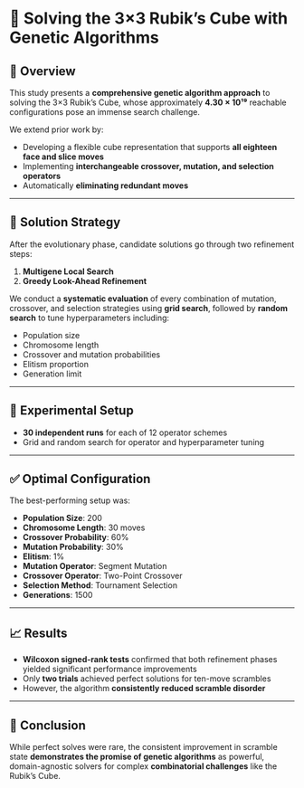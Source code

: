 
# 🧬 Solving the 3×3 Rubik’s Cube with Genetic Algorithms

## 📘 Overview

This study presents a **comprehensive genetic algorithm approach** to solving the 3×3 Rubik’s Cube, whose approximately **4.30 × 10¹⁹** reachable configurations pose an immense search challenge.

We extend prior work by:

- Developing a flexible cube representation that supports **all eighteen face and slice moves**
- Implementing **interchangeable crossover, mutation, and selection operators**
- Automatically **eliminating redundant moves**

---

## 🧠 Solution Strategy

After the evolutionary phase, candidate solutions go through two refinement steps:

1. **Multigene Local Search**
2. **Greedy Look-Ahead Refinement**

We conduct a **systematic evaluation** of every combination of mutation, crossover, and selection strategies using **grid search**, followed by **random search** to tune hyperparameters including:

- Population size  
- Chromosome length  
- Crossover and mutation probabilities  
- Elitism proportion  
- Generation limit  

---

## 🔬 Experimental Setup

- **30 independent runs** for each of 12 operator schemes  
- Grid and random search for operator and hyperparameter tuning

---

## ✅ Optimal Configuration

The best-performing setup was:

- **Population Size**: 200  
- **Chromosome Length**: 30 moves  
- **Crossover Probability**: 60%  
- **Mutation Probability**: 30%  
- **Elitism**: 1%  
- **Mutation Operator**: Segment Mutation  
- **Crossover Operator**: Two-Point Crossover  
- **Selection Method**: Tournament Selection  
- **Generations**: 1500  

---

## 📈 Results

- **Wilcoxon signed-rank tests** confirmed that both refinement phases yielded significant performance improvements
- Only **two trials** achieved perfect solutions for ten-move scrambles
- However, the algorithm **consistently reduced scramble disorder**

---

## 🧩 Conclusion

While perfect solves were rare, the consistent improvement in scramble state **demonstrates the promise of genetic algorithms** as powerful, domain-agnostic solvers for complex **combinatorial challenges** like the Rubik’s Cube.

